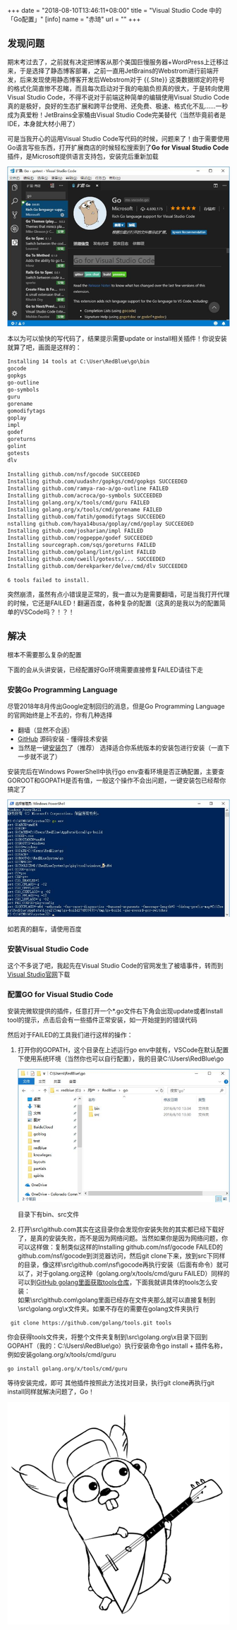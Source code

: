 +++
date = "2018-08-10T13:46:11+08:00"
title = "Visual Studio Code 中的「Go配置」"
[info]
name = "赤琦"
url = ""
+++
## 发现问题

期末考过去了，之前就有决定把博客从那个美国巨慢服务器+WordPress上迁移过来，于是选择了静态博客部署，之前一直用JetBrains的Webstrom进行前端开发，后来发现使用静态博客开发后Webstrom对于 {{.SIte}} 这类数据绑定的符号的格式化简直惨不忍睹，而且每次启动对于我的电脑负担真的很大，于是转向使用Visual Studio Code，不得不说对于前端这种简单的编辑使用Visual Studio Code真的是极好，良好的生态扩展和跨平台使用、还免费、极速、格式化不乱……一秒成为真爱粉！JetBrains全家桶由Visual Studio Code完美替代（当然毕竟前者是IDE，本身就大材小用了）

可是当我开心的运用Visual Studio Code写代码的时候，问题来了！由于需要使用Go语言写些东西，打开扩展商店的时候轻松搜索到了**Go for Visual Studio Code**插件，是Microsoft提供语言支持包，安装完后重新加载

![](/img/go-0.jpg)

本以为可以愉快的写代码了，结果提示需要update or install相关插件！你说安装就算了吧，画面是这样的：

```
Installing 14 tools at C:\User\RedBlue\go\bin
gocode
gopkgs
go-outline
go-symbols
guru
gorename
gomodifytags
goplay
impl
godef
goreturns
golint
gotests
dlv

Installing github.com/nsf/gocode SUCCEEDED
Installing github.com/uudashr/gopkgs/cmd/gopkgs SUCCEEDED
Installing github.com/ramya-rao-a/go-outline FAILED
Installing github.com/acroca/go-symbols SUCCEEDED
Installing golang.org/x/tools/cmd/guru FAILED
Installing golang.org/x/tools/cmd/gorename FAILED
Installing github.com/fatih/gomodifytags SUCCEEDED
nstalling github.com/haya14busa/goplay/cmd/goplay SUCCEEDED
Installing github.com/josharian/impl FAILED
Installing github.com/rogpeppe/godef SUCCEEDED
Installing sourcegraph.com/sqs/goreturns FAILED
Installing github.com/golang/lint/golint FAILED
Installing github.com/cweill/gotests/... SUCCEEDED
Installing github.com/derekparker/delve/cmd/dlv SUCCEEDED

6 tools failed to install.
```

突然崩溃，虽然有点小错误是正常的，我一直以为是需要翻墙，可是当我打开代理的时候，它还是FAILED！翻遍百度，各种复杂的配置（这真的是我以为的配置简单的VSCode吗？！？！

## 解决

根本不需要那么复杂的配置

下面的会从头讲安装，已经配置好Go环境需要直接修复FAILED请往下走

### 安装Go Programming Language

尽管2018年8月传出Google定制回归的消息，但是Go Programming Language的官网始终是上不去的，你有几种选择

* 翻墙（显然不合适）
* [GitHub](https://github.com/golang/go) 源码安装 - 懂得技术安装
* 当然是一键[安装包](https://studygolang.com/dl)了（推荐） 选择适合你系统版本的安装包进行安装（一直下一步就不说了）

安装完后在Windows PowerShell中执行go env查看环境是否正确配置，主要查GOROOT和GOPATH是否有值，一般这个操作不会出问题，一键安装包已经帮你搞定了

![](/img/go-1.jpg)

如若真的翻车，请使用百度

### 安装Visual Studio Code

这个不多说了吧，我起先在Visual Studio Code的官网发生了被墙事件，转而到[Visual Studio官网](https://visualstudio.microsoft.com)下载

### 配置GO for Visual Studio Code

安装完微软提供的插件，任意打开一个\*.go文件右下角会出现update或者Install tool的提示，点击后会有一些插件正常安装，如一开始提到的错误代码

然后对于FAILED的工具我们进行这样的操作：

1. 打开你的GOPATH，这个目录在上述运行go env中就有，VSCode在默认配置下使用系统环境（当然你也可以自行配置），我的目录C:\\Users\\RedBlue\\go
  
    ![](/img/go-2.jpg)  
   
    目录下有bin、src文件
2. 打开\\src\\github.com其实在这目录你会发现你安装失败的其实都已经下载好了，是真的安装失败，而不是因为网络问题。当然如果你是因为网络问题，你可以这样做：复制类似这样的Installing github.com/nsf/gocode FAILED的github.com/nsf/gocode到浏览器访问，然后git clone下来，放到src下同样的目录，像这样\\src\\github.com\\nsf\\gocode再执行安装（后面有命令）就可以了，对于golang.org这种（golang.org/x/tools/cmd/guru FAILED）同样的可以到[GitHub golang里面获取tools仓库](https://github.com/golang/tools)，下面我就讲具体的tools怎么安装：  
如果\\src\\github.com\\golang里面已经存在文件夹那么就可以直接复制到\\src\\golang.org\\x文件夹。如果不存在的需要在golang文件夹执行
```
 git clone https://github.com/golang/tools.git tools
```
你会获得tools文件夹，将整个文件夹复制到\\src\\golang.org\\x目录下回到GOPAHT（我的：C:\\Users\\RedBlue\\go）执行安装命令go install + 插件名称，例如安装golang.org/x/tools/cmd/guru
```
go install golang.org/x/tools/cmd/guru
```
等待安装完成，即可
其他插件按照此方法找对目录，执行git clone再执行git install同样就解决问题了，Go！

![](/img/Gopher-ru.png)
